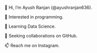 👋 Hi, I’m Ayush Ranjan (@ayushranjan636).

👀 Interested in programming.

🌱 Learning Data Science.

💞️ Seeking collaborations on GitHub.

📫 Reach me on Instagram.
<!---
ayushranjan636/ayushranjan636 is a ✨ special ✨ repository because its `README.md` (this file) appears on your GitHub profile.
You can click the Preview link to take a look at your changes.
--->
